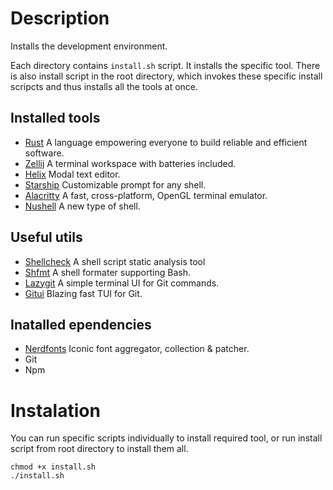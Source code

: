 # Description

Installs the development environment.

Each directory contains `install.sh` script. It installs the specific tool.
There is also install script in the root directory, which invokes these
specific install scripcts and thus installs all the tools at once.

## Installed tools
* [Rust](https://www.rust-lang.org/tools/install) A language empowering everyone to build reliable and efficient software.
* [Zellij](https://github.com/zellij-org/zellij) A terminal workspace with batteries included.
* [Helix](https://github.com/helix-editor/helix) Modal text editor.
* [Starship](https://github.com/starship/starship) Customizable prompt for any shell.
* [Alacritty](https://github.com/alacritty/alacritty) A fast, cross-platform, OpenGL terminal emulator.
* [Nushell](https://github.com/nushell/nushell) A new type of shell.

## Useful utils
* [Shellcheck](https://github.com/koalaman/shellcheck) A shell script static analysis tool
* [Shfmt](https://github.com/patrickvane/shfmt) A shell formater supporting Bash.
* [Lazygit](https://github.com/jesseduffield/lazygit) A simple terminal UI for Git commands.
* [Gitui](https://github.com/extrawurst/gitui) Blazing fast TUI for Git.


## Inatalled ependencies
* [Nerdfonts](https://github.com/ryanoasis/nerd-fonts) Iconic font aggregator, collection & patcher.
* Git
* Npm

# Instalation

You can run specific scripts individually to install required tool,
or run install script from root directory to install them all. 

```shell
chmod +x install.sh
./install.sh
```
